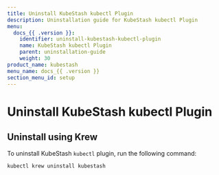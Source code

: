 ```yaml
---
title: Uninstall KubeStash kubectl Plugin
description: Uninstallation guide for KubeStash kubectl Plugin
menu:
  docs_{{ .version }}:
    identifier: uninstall-kubestash-kubectl-plugin
    name: KubeStash kubectl Plugin
    parent: uninstallation-guide
    weight: 30
product_name: kubestash
menu_name: docs_{{ .version }}
section_menu_id: setup
---
```


# Uninstall KubeStash kubectl Plugin

## Uninstall using Krew

To uninstall KubeStash `kubectl` plugin, run the following command:

```bash
kubectl krew uninstall kubestash
```
